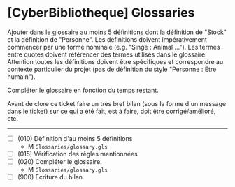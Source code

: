 [CyberBibliotheque] Glossaries
==================================================================

Ajouter dans le glossaire au moins 5 définitions dont la définition
de "Stock" et la définition de "Personne".
Les définitions doivent impérativement commencer par une forme nominale
(e.g. "Singe : Animal ...").
Les termes entre quotes doivent référencer des termes utilisés dans le glossaire.
Attention toutes les définitions doivent être spécifiques et
correspondre au contexte particulier du projet (pas de définition
du style "Personne : Etre humain").

Compléter le glossaire en fonction du temps restant.

Avant de clore ce ticket faire un très bref bilan
(sous la forme d'un message dans le ticket) sur ce qui a été
fait, est à faire, doit être corrigé/amélioré, etc.

________

- [ ] (010) Définition d'au moins 5 définitions
    - M ``Glossaries/glossary.gls``
- [ ] (015) Vérification des règles mentionnées
- [ ] (020) Compléter le glossaire.
    - M ``Glossaries/glossary.gls``
- [ ] (900) Ecriture du bilan.
